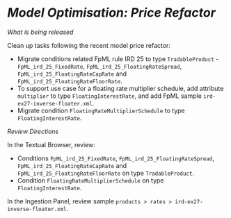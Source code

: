 # *Model Optimisation: Price Refactor*

_What is being released_

Clean up tasks following the recent model price refactor:

- Migrate conditions related FpML rule IRD 25 to type `TradableProduct` - `FpML_ird_25_FixedRate`, `FpML_ird_25_FloatingRateSpread`, `FpML_ird_25_FloatingRateCapRate` and `FpML_ird_25_FloatingRateFloorRate`.
- To support use case for a floating rate multiplier schedule, add attribute `multiplier` to type `FloatingInterestRate`, and add FpML sample `ird-ex27-inverse-floater.xml`. 
- Migrate condition `FloatingRateMultiplierSchedule` to type `FloatingInterestRate`.

_Review Directions_

In the Textual Browser, review:
- Conditions `FpML_ird_25_FixedRate`, `FpML_ird_25_FloatingRateSpread`, `FpML_ird_25_FloatingRateCapRate` and `FpML_ird_25_FloatingRateFloorRate` on type `TradableProduct`. 
- Condition  `FloatingRateMultiplierSchedule` on type `FloatingInterestRate`.

In the Ingestion Panel, review sample `products > rates > ird-ex27-inverse-floater.xml`.
